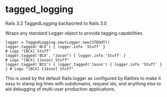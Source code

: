 tagged_logging
==============

Rails 3.2 TaggedLogging backported to Rails 3.0

Wraps any standard Logger object to provide tagging capabilities.

    logger = TaggedLogging.new(Logger.new(STDOUT))
    logger.tagged('BCX') { logger.info 'Stuff' }                            # Logs "[BCX] Stuff"
    logger.tagged('BCX', "Jason") { logger.info 'Stuff' }                   # Logs "[BCX] [Jason] Stuff"
    logger.tagged('BCX') { logger.tagged('Jason') { logger.info 'Stuff' } } # Logs "[BCX] [Jason] Stuff"

This is used by the default Rails.logger as configured by Railties to make
it easy to stamp log lines with subdomains, request ids, and anything else
to aid debugging of multi-user production applications.